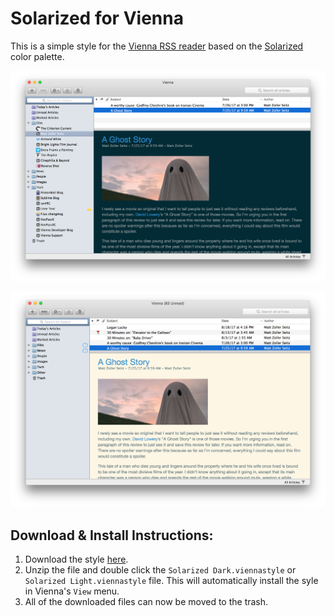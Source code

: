 # Solarized for Vienna

This is a simple style for the [Vienna RSS reader](https://github.com/ViennaRSS/vienna-rss) based on the [Solarized](http://ethanschoonover.com/solarized) color palette.

<img src="https://raw.githubusercontent.com/TempSpas/Vienna-Solarized-Dark/master/Screenshot.png" />

![Light Screenshot](/screenshots/lightscreenshot.png?raw=true)

Download & Install Instructions:
--------------------------------

1. Download the style [here](https://github.com/TempSpas/Vienna-Solarized-Dark/archive/master.zip).
2. Unzip the file and double click the ```Solarized Dark.viennastyle``` or ```Solarized Light.viennastyle``` file. This will automatically install the syle in Vienna's ```View``` menu.
3. All of the downloaded files can now be moved to the trash.